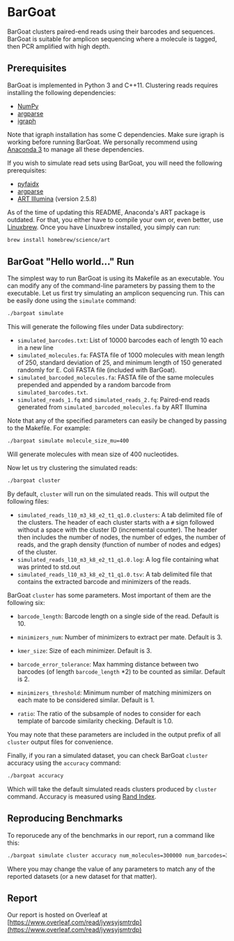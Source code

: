 # BarGoat
BarGoat clusters paired-end reads using their barcodes and sequences. BarGoat is suitable for amplicon sequencing where a molecule is tagged, then PCR amplified with high depth.

## Prerequisites

BarGoat is implemented in Python 3 and C++11. Clustering reads requires installing the following dependencies:

- [NumPy](http://www.numpy.org/) 
- [argparse](https://pypi.python.org/pypi/argparse)
- [igraph](http://igraph.org/python/)

Note that igraph installation has some C dependencies. Make sure igraph is working before running BarGoat. We personally recommend using [Anaconda 3](https://docs.anaconda.com/anaconda/install/) to manage all these dependencies.

If you wish to simulate read sets using BarGoat, you will need the following prerequisites:

- [pyfaidx](https://pythonhosted.org/pyfaidx/)
- [argparse](https://pypi.python.org/pypi/argparse)
- [ART Illumina](https://www.niehs.nih.gov/research/resources/software/biostatistics/art/index.cfm) (version 2.5.8)

As of the time of updating this README, Anaconda's ART package is outdated. For that, you either have to compile your own or, even better, use [Linuxbrew](http://linuxbrew.sh/). Once you have Linuxbrew installed, you simply can run:

```bash
brew install homebrew/science/art
```



## BarGoat "Hello world..." Run

The simplest way to run BarGoat is using its Makefile as an executable. You can modify any of the command-line parameters by passing them to the executable. Let us first try simulating an amplicon sequencing run. This can be easily done using the `simulate` command:

```bash
./bargoat simulate
```

This will generate the following files under Data subdirectory:

- `simulated_barcodes.txt`: List of 10000 barcodes each of length 10 each in a new line
- `simulated_molecules.fa`: FASTA file of 1000 molecules with mean length of 250, standard deviation of 25, and minimum length of 150 generated randomly for E. Coli FASTA file (included with BarGoat).
- `simulated_barcoded_molecules.fa`: FASTA file of the same molecules prepended and appended by a random barcode from `simulated_barcodes.txt`.
- `simulated_reads_1.fq` and `simulated_reads_2.fq`: Paired-end reads generated from `simulated_barcoded_molecules.fa` by ART Illumina

Note that any of the specified parameters can easily be changed by passing to the Makefile. For example:

```bash
./bargoat simulate molecule_size_mu=400
```

Will generate molecules with mean size of 400 nucleotides.

Now let us try clustering the simulated reads:

```bash
./bargoat cluster
```

By default, `cluster` will run on the simulated reads. This will output the following files:

- `simulated_reads_l10_m3_k8_e2_t1_q1.0.clusters`: A tab delimited file of the clusters. The header of each cluster starts with a `#` sign followed without a space with the cluster ID (incremental counter). The header then includes the number of nodes, the number of edges, the number of reads, and the graph density (function of number of nodes and edges) of the cluster.
- `simulated_reads_l10_m3_k8_e2_t1_q1.0.log`: A log file containing what was printed to std.out
- `simulated_reads_l10_m3_k8_e2_t1_q1.0.tsv`: A tab delimited file that contains the extracted barcode and minimizers of the reads.

BarGoat `cluster` has some parameters. Most important of them are the following six:

- `barcode_length`: Barcode length on a single side of the read. Default is 10.

- `minimizers_num`: Number of minimizers to extract per mate. Default is 3.
- `kmer_size`: Size of each minimizer. Default is 3.
- `barcode_error_tolerance`: Max hamming distance between two barcodes (of length `barcode_length` *2) to be counted as similar. Default is 2.
- `minimizers_threshold`: Minimum number of matching minimizers on each mate to be considered similar. Default is 1.
- `ratio`: The ratio of the subsample of nodes to consider for each template of barcode similarity checking. Default is 1.0.

You may note that these parameters are included in the output prefix of all `cluster` output files for convenience. 

Finally, if you ran a simulated dataset, you can check BarGoat `cluster` accuracy using the `accuracy` command:

```bash
./bargoat accuracy
```

Which will take the default simulated reads clusters produced by `cluster` command. Accuracy is measured using [Rand Index](https://en.wikipedia.org/wiki/Rand_index).

## Reproducing Benchmarks

To reporucede any of the benchmarks in our report, run a command like this:

```bash
./bargoat simulate cluster accuracy num_molecules=300000 num_barcodes=30000 barcode_length=8 minimizers_num=5 kmer_size=4 barcode_error_tolerance=1 minimizers_threshold=3 
```
Where you may change the value of any parameters to match any of the reported datasets (or a new dataset for that matter).

## Report
Our report is hosted on Overleaf at [https://www.overleaf.com/read/jywsyjsmtrdp](https://www.overleaf.com/read/jywsyjsmtrdp)





